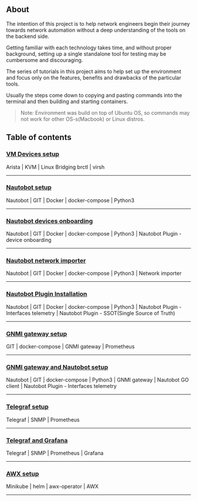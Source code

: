 ## About

The intention of this project is to help network engineers begin their journey towards network automation without a deep understanding of the tools on the backend side.

Getting familiar with each technology takes time, and without proper background, setting up a single standalone tool for testing may be cumbersome and discouraging.

The series of tutorials in this project aims to help set up the environment and focus only on the features, benefits and drawbacks of the particular tools.

Usually the steps come down to copying and pasting commands into the terminal and then building and starting containers.

> Note: Environment was build on top of Ubuntu OS, so commands may not work for other OS-s(Macbook) or Linux distros.


## Table of contents

### [VM Devices setup](./01-VM-Devices-setup)

Arista | KVM | Linux Bridging brctl | virsh

------------------------------------------------------------------

### [Nautobot setup](./02-Nautobot-setup)

Nautobot | GIT | Docker | docker-compose | Python3

-------------------------------------------------------------------------

### [Nautobot devices onboarding](./03-Nautobot-devices-onboarding)

Nautobot | GIT | Docker | docker-compose | Python3 | Nautobot Plugin - device onboarding

-------------------------------------------------------------------------

### [Nautobot network importer](./04-Nautobot-network-importer)

Nautobot | GIT | Docker | docker-compose | Python3 | Network importer

-------------------------------------------------------------------------

### [Nautobot Plugin Installation](./05-Nautobot-custom-plugin-installation)

Nautobot | GIT | Docker | docker-compose | Python3 | Nautobot Plugin - Interfaces telemetry | Nautobot Plugin - SSOT(Single Source of Truth)

-------------------------------------------------------------------------

### [GNMI gateway setup](./06-GNMI-gateway)

GIT | docker-compose | GNMI gateway | Prometheus

-------------------------------------------------------------------------

### [GNMI gateway and Nautobot setup](./07-GNMI-gateway-and-Nautobot)

Nautobot | GIT | docker-compose | Python3 | GNMI gateway | Nautobot GO client | Nautobot Plugin - Interfaces telemetry

-------------------------------------------------------------------------

### [Telegraf setup](./08-Telegraf-setup)

Telegraf | SNMP | Prometheus

-------------------------------------------------------------------------

### [Telegraf and Grafana](./09-Telegraf-and-Grafana)

Telegraf | SNMP | Prometheus | Grafana

-------------------------------------------------------------------------

### [AWX setup](./10-AWX-setup)

Minikube | helm | awx-operator | AWX

-------------------------------------------------------------------------
